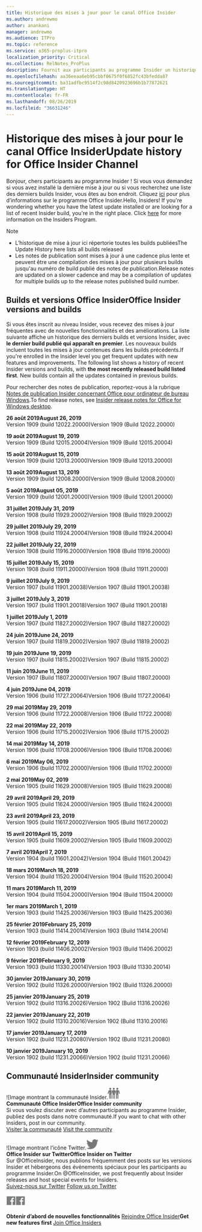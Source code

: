 ```yaml
---
title: Historique des mises à jour pour le canal Office Insider
ms.author: andrewmo
author: anankani
manager: andrewmo
ms.audience: ITPro
ms.topic: reference
ms.service: o365-proplus-itpro
localization_priority: Critical
ms.collection: RelNotes_ProPlus
description: Fournit aux participants au programme Insider un historique des mises à jour pour les versions Canal mensuel Insider Fast pour ordinateur de bureau Windows
ms.openlocfilehash: aa36eeaa6eb95cbbf0675f0f6852fc43bfedda87
ms.sourcegitcommit: ba31adfbc9514f2c98d8420923696b1b77872621
ms.translationtype: HT
ms.contentlocale: fr-FR
ms.lasthandoff: 08/26/2019
ms.locfileid: "36631246"
---
```

# <a name="update-history-for-office-insider-channel"></a><span data-ttu-id="449f2-103">Historique des mises à jour pour le canal Office Insider</span><span class="sxs-lookup"><span data-stu-id="449f2-103">Update history for Office Insider Channel</span></span>

<span data-ttu-id="449f2-p101">Bonjour, chers participants au programme Insider ! Si vous vous demandez si vous avez installé la dernière mise à jour ou si vous recherchez une liste des derniers builds Insider, vous êtes au bon endroit. Cliquez [ici](https://insider.office.com/) pour plus d’informations sur le programme Office Insider.</span><span class="sxs-lookup"><span data-stu-id="449f2-p101">Hello, Insiders! If you're wondering whether you have the latest update installed or are looking for a list of recent Insider build, you're in the right place. Click [here](https://insider.office.com/) for more information on the Insiders Program.</span></span>

> [!NOTE]
> - <span data-ttu-id="449f2-107">L’historique de mise à jour ici répertorie toutes les builds publiées</span><span class="sxs-lookup"><span data-stu-id="449f2-107">The Update History here lists all builds released</span></span>
> - <span data-ttu-id="449f2-108">Les notes de publication sont mises à jour à une cadence plus lente et peuvent être une compilation des mises à jour pour plusieurs builds jusqu'au numéro de build publié des notes de publication.</span><span class="sxs-lookup"><span data-stu-id="449f2-108">Release notes are updated on a slower cadence and may be a compilation of updates for multiple builds up to the release notes published build number.</span></span>



## <a name="office-insider-versions-and-builds"></a><span data-ttu-id="449f2-109">Builds et versions Office Insider</span><span class="sxs-lookup"><span data-stu-id="449f2-109">Office Insider versions and builds</span></span>

<span data-ttu-id="449f2-p102">Si vous êtes inscrit au niveau Insider, vous recevez des mises à jour fréquentes avec de nouvelles fonctionnalités et des améliorations. La liste suivante affiche un historique des derniers builds et versions Insider, avec **le dernier build publié qui apparaît en premier**. Les nouveaux builds incluent toutes les mises à jour contenues dans les builds précédents.</span><span class="sxs-lookup"><span data-stu-id="449f2-p102">If you're enrolled in the Insider level you get frequent updates with new features and improvements. The following list shows a history of recent Insider versions and builds, with **the most recently released build listed first**. New builds contain all the updates contained in previous builds.</span></span> 

<span data-ttu-id="449f2-113">Pour rechercher des notes de publication, reportez-vous à la rubrique [Notes de publication Insider concernant Office pour ordinateur de bureau Windows](https://docs.microsoft.com/fr-FR/OfficeUpdates/release-notes-office-insider).</span><span class="sxs-lookup"><span data-stu-id="449f2-113">To find release notes, see [Insider release notes for Office for Windows desktop](https://docs.microsoft.com/fr-FR/OfficeUpdates/release-notes-office-insider).</span></span>

[//]: # (NE PAS SUPPRIMER)

<span data-ttu-id="449f2-115">**26 août 2019**</span><span class="sxs-lookup"><span data-stu-id="449f2-115">**August 26, 2019**</span></span><br/>
<span data-ttu-id="449f2-116">Version 1909 (build 12022.20000)</span><span class="sxs-lookup"><span data-stu-id="449f2-116">Version 1909 (Build 12022.20000)</span></span><br/>

<span data-ttu-id="449f2-117">**19 août 2019**</span><span class="sxs-lookup"><span data-stu-id="449f2-117">**August 19, 2019**</span></span><br/>
<span data-ttu-id="449f2-118">Version 1909 (Build 12015.20004)</span><span class="sxs-lookup"><span data-stu-id="449f2-118">Version 1909 (Build 12015.20004)</span></span><br/>

<span data-ttu-id="449f2-119">**15 août 2019**</span><span class="sxs-lookup"><span data-stu-id="449f2-119">**August 15, 2019**</span></span><br/>
<span data-ttu-id="449f2-120">Version 1909 (build 12013.20000)</span><span class="sxs-lookup"><span data-stu-id="449f2-120">Version 1909 (Build 12013.20000)</span></span><br/>

<span data-ttu-id="449f2-121">**13 août 2019**</span><span class="sxs-lookup"><span data-stu-id="449f2-121">**August 13, 2019**</span></span><br/>
<span data-ttu-id="449f2-122">Version 1909 (build 12008.20000)</span><span class="sxs-lookup"><span data-stu-id="449f2-122">Version 1909 (Build 12008.20000)</span></span><br/>

<span data-ttu-id="449f2-123">**5 août 2019**</span><span class="sxs-lookup"><span data-stu-id="449f2-123">**August 05, 2019**</span></span><br/>
<span data-ttu-id="449f2-124">Version 1909 (build 12001.20000)</span><span class="sxs-lookup"><span data-stu-id="449f2-124">Version 1909 (Build 12001.20000)</span></span><br/>

<span data-ttu-id="449f2-125">**31 juillet 2019**</span><span class="sxs-lookup"><span data-stu-id="449f2-125">**July 31, 2019**</span></span><br/>
<span data-ttu-id="449f2-126">Version 1908 (build 11929.20002)</span><span class="sxs-lookup"><span data-stu-id="449f2-126">Version 1908 (Build 11929.20002)</span></span><br/>

<span data-ttu-id="449f2-127">**29 juillet 2019**</span><span class="sxs-lookup"><span data-stu-id="449f2-127">**July 29, 2019**</span></span><br/>
<span data-ttu-id="449f2-128">Version 1908 (build 11924.20004)</span><span class="sxs-lookup"><span data-stu-id="449f2-128">Version 1908 (Build 11924.20004)</span></span><br/>

<span data-ttu-id="449f2-129">**22 juillet 2019**</span><span class="sxs-lookup"><span data-stu-id="449f2-129">**July 22, 2019**</span></span><br/>
<span data-ttu-id="449f2-130">Version 1908 (build 11916.20000)</span><span class="sxs-lookup"><span data-stu-id="449f2-130">Version 1908 (Build 11916.20000)</span></span><br/>

<span data-ttu-id="449f2-131">**15 juillet 2019**</span><span class="sxs-lookup"><span data-stu-id="449f2-131">**July 15, 2019**</span></span><br/>
<span data-ttu-id="449f2-132">Version 1908 (build 11911.20000)</span><span class="sxs-lookup"><span data-stu-id="449f2-132">Version 1908 (Build 11911.20000)</span></span><br/>

<span data-ttu-id="449f2-133">**9 juillet 2019**</span><span class="sxs-lookup"><span data-stu-id="449f2-133">**July 9, 2019**</span></span><br/>
<span data-ttu-id="449f2-134">Version 1907 (build 11901.20038)</span><span class="sxs-lookup"><span data-stu-id="449f2-134">Version 1907 (Build 11901.20038)</span></span><br/>

<span data-ttu-id="449f2-135">**3 juillet 2019**</span><span class="sxs-lookup"><span data-stu-id="449f2-135">**July 3, 2019**</span></span><br/>
<span data-ttu-id="449f2-136">Version 1907 (build 11901.20018)</span><span class="sxs-lookup"><span data-stu-id="449f2-136">Version 1907 (Build 11901.20018)</span></span><br/>

<span data-ttu-id="449f2-137">**1 juillet 2019**</span><span class="sxs-lookup"><span data-stu-id="449f2-137">**July 1, 2019**</span></span><br/>
<span data-ttu-id="449f2-138">Version 1907 (build 11827.20002)</span><span class="sxs-lookup"><span data-stu-id="449f2-138">Version 1907 (Build 11827.20002)</span></span><br/>

<span data-ttu-id="449f2-139">**24 juin 2019**</span><span class="sxs-lookup"><span data-stu-id="449f2-139">**June 24, 2019**</span></span><br/>
<span data-ttu-id="449f2-140">Version 1907 (build 11819.20002)</span><span class="sxs-lookup"><span data-stu-id="449f2-140">Version 1907 (Build 11819.20002)</span></span><br/>

<span data-ttu-id="449f2-141">**19 juin 2019**</span><span class="sxs-lookup"><span data-stu-id="449f2-141">**June 19, 2019**</span></span><br/>
<span data-ttu-id="449f2-142">Version 1907 (build 11815.20002)</span><span class="sxs-lookup"><span data-stu-id="449f2-142">Version 1907 (Build 11815.20002)</span></span><br/>

<span data-ttu-id="449f2-143">**11 juin 2019**</span><span class="sxs-lookup"><span data-stu-id="449f2-143">**June 11, 2019**</span></span><br/>
<span data-ttu-id="449f2-144">Version 1907 (Build 11807.20000)</span><span class="sxs-lookup"><span data-stu-id="449f2-144">Version 1907 (Build 11807.20000)</span></span><br/>

<span data-ttu-id="449f2-145">**4 juin 2019**</span><span class="sxs-lookup"><span data-stu-id="449f2-145">**June 04, 2019**</span></span><br/>
<span data-ttu-id="449f2-146">Version 1906 (build 11727.20064)</span><span class="sxs-lookup"><span data-stu-id="449f2-146">Version 1906 (Build 11727.20064)</span></span><br/>


<span data-ttu-id="449f2-147">**29 mai 2019**</span><span class="sxs-lookup"><span data-stu-id="449f2-147">**May 29, 2019**</span></span><br/>
<span data-ttu-id="449f2-148">Version 1906 (build 11722.20008)</span><span class="sxs-lookup"><span data-stu-id="449f2-148">Version 1906 (Build 11722.20008)</span></span><br/>

<span data-ttu-id="449f2-149">**22 mai 2019**</span><span class="sxs-lookup"><span data-stu-id="449f2-149">**May 22, 2019**</span></span><br/> <span data-ttu-id="449f2-150">Version 1906 (build 11715.20002)</span><span class="sxs-lookup"><span data-stu-id="449f2-150">Version 1906 (Build 11715.20002)</span></span><br/> 

<span data-ttu-id="449f2-151">**14 mai 2019**</span><span class="sxs-lookup"><span data-stu-id="449f2-151">**May 14, 2019**</span></span><br/> <span data-ttu-id="449f2-152">Version 1906 (build 11708.20006)</span><span class="sxs-lookup"><span data-stu-id="449f2-152">Version 1906 (Build 11708.20006)</span></span><br/>

<span data-ttu-id="449f2-153">**6 mai 2019**</span><span class="sxs-lookup"><span data-stu-id="449f2-153">**May 06, 2019**</span></span><br/>
<span data-ttu-id="449f2-154">Version 1906 (build 11702.20000)</span><span class="sxs-lookup"><span data-stu-id="449f2-154">Version 1906 (Build 11702.20000)</span></span><br/>

<span data-ttu-id="449f2-155">**2 mai 2019**</span><span class="sxs-lookup"><span data-stu-id="449f2-155">**May 02, 2019**</span></span><br/>
<span data-ttu-id="449f2-156">Version 1905 (build 11629.20008)</span><span class="sxs-lookup"><span data-stu-id="449f2-156">Version 1905 (Build 11629.20008)</span></span><br/>

<span data-ttu-id="449f2-157">**29 avril 2019**</span><span class="sxs-lookup"><span data-stu-id="449f2-157">**April 29, 2019**</span></span><br/>
<span data-ttu-id="449f2-158">Version 1905 (build 11624.20000)</span><span class="sxs-lookup"><span data-stu-id="449f2-158">Version 1905 (Build 11624.20000)</span></span><br/>

<span data-ttu-id="449f2-159">**23 avril 2019**</span><span class="sxs-lookup"><span data-stu-id="449f2-159">**April 23, 2019**</span></span><br/> <span data-ttu-id="449f2-160">Version 1905 (build 11617.20002)</span><span class="sxs-lookup"><span data-stu-id="449f2-160">Version 1905 (Build 11617.20002)</span></span><br/>

<span data-ttu-id="449f2-161">**15 avril 2019**</span><span class="sxs-lookup"><span data-stu-id="449f2-161">**April 15, 2019**</span></span><br/> <span data-ttu-id="449f2-162">Version 1905 (build 11609.20002)</span><span class="sxs-lookup"><span data-stu-id="449f2-162">Version 1905 (Build 11609.20002)</span></span><br/>

<span data-ttu-id="449f2-163">**7 avril 2019**</span><span class="sxs-lookup"><span data-stu-id="449f2-163">**April 7, 2019**</span></span><br/> <span data-ttu-id="449f2-164">Version 1904 (build 11601.20042)</span><span class="sxs-lookup"><span data-stu-id="449f2-164">Version 1904 (Build 11601.20042)</span></span><br/>

<span data-ttu-id="449f2-165">**18 mars 2019**</span><span class="sxs-lookup"><span data-stu-id="449f2-165">**March 18, 2019**</span></span><br/> <span data-ttu-id="449f2-166">Version 1904 (build 11520.20004)</span><span class="sxs-lookup"><span data-stu-id="449f2-166">Version 1904 (Build 11520.20004)</span></span><br/>

<span data-ttu-id="449f2-167">**11 mars 2019**</span><span class="sxs-lookup"><span data-stu-id="449f2-167">**March 11, 2019**</span></span><br/> <span data-ttu-id="449f2-168">Version 1904 (build 11504.20000)</span><span class="sxs-lookup"><span data-stu-id="449f2-168">Version 1904 (Build 11504.20000)</span></span><br/>

<span data-ttu-id="449f2-169">**1er mars 2019**</span><span class="sxs-lookup"><span data-stu-id="449f2-169">**March 1, 2019**</span></span><br/> <span data-ttu-id="449f2-170">Version 1903 (build 11425.20036)</span><span class="sxs-lookup"><span data-stu-id="449f2-170">Version 1903 (Build 11425.20036)</span></span><br/> 

<span data-ttu-id="449f2-171">**25 février 2019**</span><span class="sxs-lookup"><span data-stu-id="449f2-171">**February 25, 2019**</span></span><br/> <span data-ttu-id="449f2-172">Version 1903 (build 11414.20014)</span><span class="sxs-lookup"><span data-stu-id="449f2-172">Version 1903 (Build 11414.20014)</span></span><br/> 

<span data-ttu-id="449f2-173">**12 février 2019**</span><span class="sxs-lookup"><span data-stu-id="449f2-173">**February 12, 2019**</span></span><br/> <span data-ttu-id="449f2-174">Version 1903 (build 11406.20002)</span><span class="sxs-lookup"><span data-stu-id="449f2-174">Version 1903 (Build 11406.20002)</span></span><br/> 

<span data-ttu-id="449f2-175">**9 février 2019**</span><span class="sxs-lookup"><span data-stu-id="449f2-175">**February 9, 2019**</span></span><br/> <span data-ttu-id="449f2-176">Version 1903 (build 11330.20014)</span><span class="sxs-lookup"><span data-stu-id="449f2-176">Version 1903 (Build 11330.20014)</span></span><br/> 

<span data-ttu-id="449f2-177">**30 janvier 2019**</span><span class="sxs-lookup"><span data-stu-id="449f2-177">**January 30, 2019**</span></span><br/> <span data-ttu-id="449f2-178">Version 1902 (build 11326.20000)</span><span class="sxs-lookup"><span data-stu-id="449f2-178">Version 1902 (Build 11326.20000)</span></span><br/> 

<span data-ttu-id="449f2-179">**25 janvier 2019**</span><span class="sxs-lookup"><span data-stu-id="449f2-179">**January 25, 2019**</span></span><br/> <span data-ttu-id="449f2-180">Version 1902 (build 11316.20026)</span><span class="sxs-lookup"><span data-stu-id="449f2-180">Version 1902 (Build 11316.20026)</span></span><br/> 

<span data-ttu-id="449f2-181">**22 janvier 2019**</span><span class="sxs-lookup"><span data-stu-id="449f2-181">**January 22, 2019**</span></span><br/> <span data-ttu-id="449f2-182">Version 1902 (build 11310.20016)</span><span class="sxs-lookup"><span data-stu-id="449f2-182">Version 1902 (Build 11310.20016)</span></span><br/> 

<span data-ttu-id="449f2-183">**17 janvier 2019**</span><span class="sxs-lookup"><span data-stu-id="449f2-183">**January 17, 2019**</span></span><br/> <span data-ttu-id="449f2-184">Version 1902 (build 11231.20080)</span><span class="sxs-lookup"><span data-stu-id="449f2-184">Version 1902 (Build 11231.20080)</span></span><br/>

<span data-ttu-id="449f2-185">**10 janvier 2019**</span><span class="sxs-lookup"><span data-stu-id="449f2-185">**January 10, 2019**</span></span><br/> <span data-ttu-id="449f2-186">Version 1902 (build 11231.20066)</span><span class="sxs-lookup"><span data-stu-id="449f2-186">Version 1902 (build 11231.20066)</span></span><br/> 


## <a name="insider-community"></a><span data-ttu-id="449f2-187">Communauté Insider</span><span class="sxs-lookup"><span data-stu-id="449f2-187">Insider community</span></span>

<span data-ttu-id="449f2-188">![Image montrant la communauté Insider.</span><span class="sxs-lookup"><span data-stu-id="449f2-188">![Image showing insider community.</span></span> ](images/insidercommunity.png) <br/>
<span data-ttu-id="449f2-189">**Communauté Office Insider**</span><span class="sxs-lookup"><span data-stu-id="449f2-189">**Office Insider community**</span></span><br/> <span data-ttu-id="449f2-190">Si vous voulez discuter avec d’autres participants au programme Insider, publiez des posts dans notre communauté.</span><span class="sxs-lookup"><span data-stu-id="449f2-190">If you want to chat with other Insiders, post in our community.</span></span><br/><span data-ttu-id="449f2-191"> 
[Visiter la communauté](https://go.microsoft.com/fwlink/?linkid=843493)</span><span class="sxs-lookup"><span data-stu-id="449f2-191"> 
[Visit the community](https://go.microsoft.com/fwlink/?linkid=843493)</span></span><br/> 

<span data-ttu-id="449f2-192">![Image montrant l’icône Twitter.</span><span class="sxs-lookup"><span data-stu-id="449f2-192">![Image showing twitter icon.</span></span> ](images/twitter.png)<br/>
<span data-ttu-id="449f2-193">**Office Insider sur Twitter**</span><span class="sxs-lookup"><span data-stu-id="449f2-193">**Office Insider on Twitter**</span></span><br/> <span data-ttu-id="449f2-194">Sur @OfficeInsider, nous publions fréquemment des posts sur les versions Insider et hébergeons des événements spéciaux pour les participants au programme Insider.</span><span class="sxs-lookup"><span data-stu-id="449f2-194">On @OfficeInsider, we post frequently about Insider releases and host special events for Insiders.</span></span><br/><span data-ttu-id="449f2-195"> 
[Suivez-nous sur Twitter](https://go.microsoft.com/fwlink/?linkid=717717)</span><span class="sxs-lookup"><span data-stu-id="449f2-195"> 
[Follow us on Twitter](https://go.microsoft.com/fwlink/?linkid=717717)</span></span><br/> 

<span data-ttu-id="449f2-196">[
  ![Image montrant l’icône Facebook. ](images/facebook.png)](https://www.facebook.com/sharer.php?u=https://support.office.com/fr-FR/article/Update-history-for-Office-Insider-for-Windows-desktop-64bbb317-972a-4933-8b82-cc866f0b067c)</span><span class="sxs-lookup"><span data-stu-id="449f2-196">[![Image showing Facebook icon. ](images/facebook.png)](https://www.facebook.com/sharer.php?u=https://support.office.com/en-us/article/Update-history-for-Office-Insider-for-Windows-desktop-64bbb317-972a-4933-8b82-cc866f0b067c)</span></span>


<span data-ttu-id="449f2-197">**Obtenir d’abord de nouvelles fonctionnalités**
[Rejoindre Office Insider](https://insider.office.com/)</span><span class="sxs-lookup"><span data-stu-id="449f2-197">**Get new features first**
[Join Office Insiders](https://insider.office.com/)</span></span>